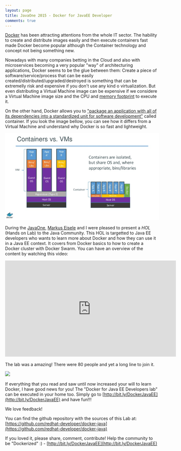 ```yaml
---
layout: page
title: JavaOne 2015 - Docker for JavaEE Developer
comments: true
---
```


[Docker](http://www.docker.com/) has been attracting attentions from the whole IT sector. The hability to create and distribute images easily and then execute containers fast made Docker become popular although the Container technology and concept not being something new.

Nowadays with many companies betting in the Cloud and also with microservices becoming a very popular "way" of architecturing applications, Docker seems to be the glue between them: Create a piece of software/service/process that can be easily created/distributed/upgraded/destroyed is something that can be extremelly risk and expensive if you don't use any kind o virtualization. But even distributing a Virtual Machine image can be expensive if we considere a Virtual Machine image size and the CPU and [memory footprint](https://en.wikipedia.org/wiki/Memory_footprint) to execute it.

On the other hand, Docker allows you to ["package an application with all of its dependencies into a standardized unit for software development"](http://www.docker.com/what-docker) called container. If you look the image bellow, you can see how it differs from a Virtual Machine and understand why Docker is so fast and lightweight.

![](/images/docker-containers-vms.png)

During the [JavaOne](https://www.oracle.com/javaone/index.html), [Markus Eisele](http://blog.eisele.net/) and I were pleased to present a *HOL* (Hands on Lab) to the Java Community. This HOL is targetted to Java EE developers who wants to learn more about Docker and how they can use it in a Java EE context. It covers from Docker basics to how to create a Docker cluster with Docker Swarm. You can have an overview of the content by watching this video:

<iframe width="560" height="315" src="https://www.youtube.com/embed/pxVPkfT8DKo" frameborder="0" allowfullscreen></iframe>

The lab was a amazing!  There were 80 people and yet a long line to join it.

![](https://pbs.twimg.com/media/CSb4YbTUYAAK121.jpg)

If everything that you read and saw until now increased your will to learn Docker, I have good news for you! The "Docker for Java EE Developers lab" can be executed in your home too. Simply go to [http://bit.ly/DockerJavaEE](http://bit.ly/DockerJavaEE) and have fun!!!

We love feedback! 

You can find the github repository with the sources of this Lab at: [https://github.com/redhat-developer/docker-java](https://github.com/redhat-developer/docker-java)

If you loved it, please share, comment, contribute! Help the community to be "Dockerized" :) - [http://bit.ly/DockerJavaEE](http://bit.ly/DockerJavaEE) 